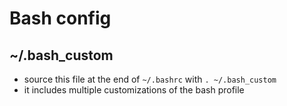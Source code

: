 # Bash config

## ~/.bash_custom
- source this file at the end of `~/.bashrc` with `. ~/.bash_custom` 
- it includes multiple customizations of the bash profile
